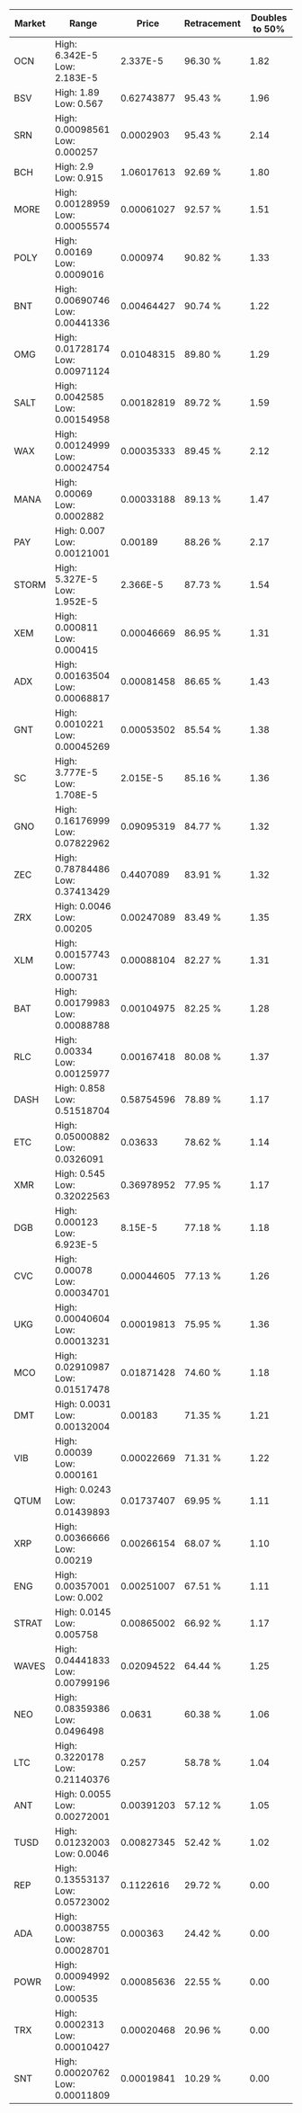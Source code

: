 | Market | Range | Price| Retracement | Doubles to 50% |
| --- | --- | --- | --- | --- |
| OCN | High: 6.342E-5<br />Low: 2.183E-5 | 2.337E-5 | 96.30 % | 1.82 |
| BSV | High: 1.89<br />Low: 0.567 | 0.62743877 | 95.43 % | 1.96 |
| SRN | High: 0.00098561<br />Low: 0.000257 | 0.0002903 | 95.43 % | 2.14 |
| BCH | High: 2.9<br />Low: 0.915 | 1.06017613 | 92.69 % | 1.80 |
| MORE | High: 0.00128959<br />Low: 0.00055574 | 0.00061027 | 92.57 % | 1.51 |
| POLY | High: 0.00169<br />Low: 0.0009016 | 0.000974 | 90.82 % | 1.33 |
| BNT | High: 0.00690746<br />Low: 0.00441336 | 0.00464427 | 90.74 % | 1.22 |
| OMG | High: 0.01728174<br />Low: 0.00971124 | 0.01048315 | 89.80 % | 1.29 |
| SALT | High: 0.0042585<br />Low: 0.00154958 | 0.00182819 | 89.72 % | 1.59 |
| WAX | High: 0.00124999<br />Low: 0.00024754 | 0.00035333 | 89.45 % | 2.12 |
| MANA | High: 0.00069<br />Low: 0.0002882 | 0.00033188 | 89.13 % | 1.47 |
| PAY | High: 0.007<br />Low: 0.00121001 | 0.00189 | 88.26 % | 2.17 |
| STORM | High: 5.327E-5<br />Low: 1.952E-5 | 2.366E-5 | 87.73 % | 1.54 |
| XEM | High: 0.000811<br />Low: 0.000415 | 0.00046669 | 86.95 % | 1.31 |
| ADX | High: 0.00163504<br />Low: 0.00068817 | 0.00081458 | 86.65 % | 1.43 |
| GNT | High: 0.0010221<br />Low: 0.00045269 | 0.00053502 | 85.54 % | 1.38 |
| SC | High: 3.777E-5<br />Low: 1.708E-5 | 2.015E-5 | 85.16 % | 1.36 |
| GNO | High: 0.16176999<br />Low: 0.07822962 | 0.09095319 | 84.77 % | 1.32 |
| ZEC | High: 0.78784486<br />Low: 0.37413429 | 0.4407089 | 83.91 % | 1.32 |
| ZRX | High: 0.0046<br />Low: 0.00205 | 0.00247089 | 83.49 % | 1.35 |
| XLM | High: 0.00157743<br />Low: 0.000731 | 0.00088104 | 82.27 % | 1.31 |
| BAT | High: 0.00179983<br />Low: 0.00088788 | 0.00104975 | 82.25 % | 1.28 |
| RLC | High: 0.00334<br />Low: 0.00125977 | 0.00167418 | 80.08 % | 1.37 |
| DASH | High: 0.858<br />Low: 0.51518704 | 0.58754596 | 78.89 % | 1.17 |
| ETC | High: 0.05000882<br />Low: 0.0326091 | 0.03633 | 78.62 % | 1.14 |
| XMR | High: 0.545<br />Low: 0.32022563 | 0.36978952 | 77.95 % | 1.17 |
| DGB | High: 0.000123<br />Low: 6.923E-5 | 8.15E-5 | 77.18 % | 1.18 |
| CVC | High: 0.00078<br />Low: 0.00034701 | 0.00044605 | 77.13 % | 1.26 |
| UKG | High: 0.00040604<br />Low: 0.00013231 | 0.00019813 | 75.95 % | 1.36 |
| MCO | High: 0.02910987<br />Low: 0.01517478 | 0.01871428 | 74.60 % | 1.18 |
| DMT | High: 0.0031<br />Low: 0.00132004 | 0.00183 | 71.35 % | 1.21 |
| VIB | High: 0.00039<br />Low: 0.000161 | 0.00022669 | 71.31 % | 1.22 |
| QTUM | High: 0.0243<br />Low: 0.01439893 | 0.01737407 | 69.95 % | 1.11 |
| XRP | High: 0.00366666<br />Low: 0.00219 | 0.00266154 | 68.07 % | 1.10 |
| ENG | High: 0.00357001<br />Low: 0.002 | 0.00251007 | 67.51 % | 1.11 |
| STRAT | High: 0.0145<br />Low: 0.005758 | 0.00865002 | 66.92 % | 1.17 |
| WAVES | High: 0.04441833<br />Low: 0.00799196 | 0.02094522 | 64.44 % | 1.25 |
| NEO | High: 0.08359386<br />Low: 0.0496498 | 0.0631 | 60.38 % | 1.06 |
| LTC | High: 0.3220178<br />Low: 0.21140376 | 0.257 | 58.78 % | 1.04 |
| ANT | High: 0.0055<br />Low: 0.00272001 | 0.00391203 | 57.12 % | 1.05 |
| TUSD | High: 0.01232003<br />Low: 0.0046 | 0.00827345 | 52.42 % | 1.02 |
| REP | High: 0.13553137<br />Low: 0.05723002 | 0.1122616 | 29.72 % | 0.00 |
| ADA | High: 0.00038755<br />Low: 0.00028701 | 0.000363 | 24.42 % | 0.00 |
| POWR | High: 0.00094992<br />Low: 0.000535 | 0.00085636 | 22.55 % | 0.00 |
| TRX | High: 0.0002313<br />Low: 0.00010427 | 0.00020468 | 20.96 % | 0.00 |
| SNT | High: 0.00020762<br />Low: 0.00011809 | 0.00019841 | 10.29 % | 0.00 |
